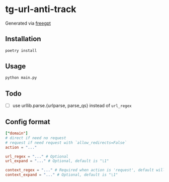 # tg-url-anti-track

Generated via [freegpt](https://freegpt.one)

## Installation

```bash
poetry install
```

## Usage

```bash
python main.py
```

## Todo

- [ ] use urllib.parse.{urlparse, parse_qs} instead of `url_regex`

## Config format

```toml
["domain"]
# direct if need no request
# request if need request with `allow_redirects=False`
action = "..."

url_regex = "..." # Optional
url_expand = "..." # Optional, default is "\1"

context_regex = "..." # Required when action is 'request', default will be noop
context_expand = "..." # Optional, default is "\1"

```
